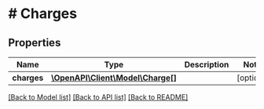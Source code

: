 # # Charges

## Properties

Name | Type | Description | Notes
------------ | ------------- | ------------- | -------------
**charges** | [**\OpenAPI\Client\Model\Charge[]**](Charge.md) |  | [optional]

[[Back to Model list]](../../README.md#models) [[Back to API list]](../../README.md#endpoints) [[Back to README]](../../README.md)

